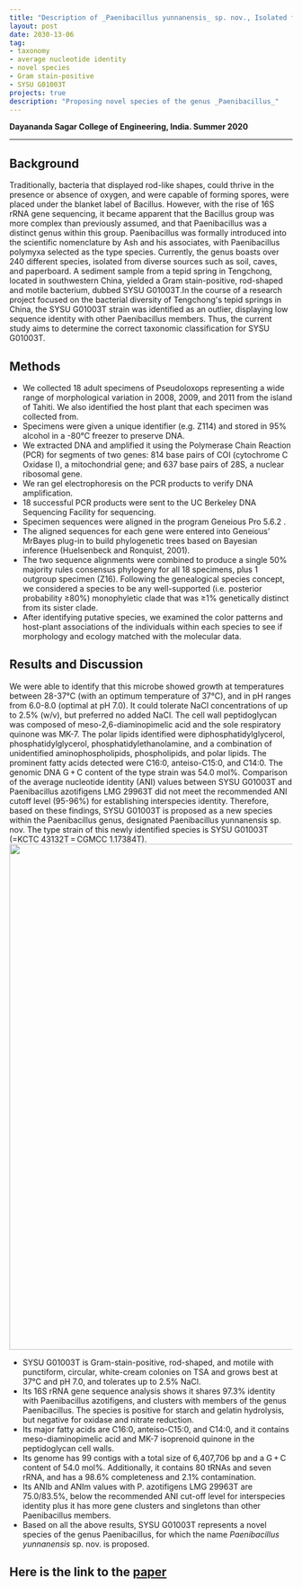 ```yaml
---
title: "Description of _Paenibacillus yunnanensis_ sp. nov., Isolated from a Tepid Spring"
layout: post
date: 2030-13-06
tag:
- taxonomy
- average nucleotide identity
- novel species
- Gram stain-positive
- SYSU G01003T
projects: true
description: "Proposing novel species of the genus _Paenibacillus_"
---
```


**Dayananda Sagar College of Engineering, India. Summer 2020**

---

## Background
Traditionally, bacteria that displayed rod-like shapes, could thrive in the presence or absence of oxygen, and were capable of forming spores, were placed under the blanket label of Bacillus. However, with the rise of 16S rRNA gene sequencing, it became apparent that the Bacillus group was more complex than previously assumed, and that Paenibacillus was a distinct genus within this group. Paenibacillus was formally introduced into the scientific nomenclature by Ash and his associates, with Paenibacillus polymyxa selected as the type species. Currently, the genus boasts over 240 different species, isolated from diverse sources such as soil, caves, and paperboard. A sediment sample from a tepid spring in Tengchong, located in southwestern China, yielded a Gram stain-positive, rod-shaped and motile bacterium, dubbed SYSU G01003T.In the course of a research project focused on the bacterial diversity of Tengchong's tepid springs in China, the SYSU G01003T strain was identified as an outlier, displaying low sequence identity with other Paenibacillus members. Thus, the current study aims to determine the correct taxonomic classification for SYSU G01003T.

## Methods
* We collected 18 adult specimens of Pseudoloxops representing a wide range of morphological variation in 2008, 2009, and 2011 from  the island of Tahiti. We also identified the host plant that each specimen was collected from.
* Specimens were given a unique identifier (e.g. Z114) and stored in 95% alcohol in a -80°C freezer to preserve DNA.
* We extracted DNA and amplified it using the Polymerase Chain Reaction (PCR) for segments of two genes: 814 base pairs of COI (cytochrome C Oxidase I), a mitochondrial gene; and 637 base pairs of 28S, a nuclear ribosomal gene.
* We ran gel electrophoresis on the PCR products to verify DNA amplification.
* 18 successful PCR products were sent to the UC Berkeley DNA Sequencing Facility for sequencing.
* Specimen sequences were aligned in the program Geneious Pro 5.6.2 .
* The aligned sequences for each gene were entered into Geneious’ MrBayes plug-in to build phylogenetic trees based on Bayesian inference (Huelsenbeck and Ronquist, 2001).
* The two sequence alignments were combined to produce a single 50% majority rules consensus phylogeny for all 18 specimens, plus 1 outgroup specimen (Z16). Following the genealogical species concept, we considered a species to be any well-supported (i.e. posterior probability ≥80%) monophyletic clade that was ≥1% genetically distinct from its sister clade.
* After identifying putative species, we examined the color patterns and host-plant associations of the individuals within each species to see if morphology and ecology matched with the molecular data.

## Results and Discussion

We were able to identify that this microbe showed growth at temperatures between 28-37°C (with an optimum temperature of 37°C), and in pH ranges from 6.0-8.0 (optimal at pH 7.0). It could tolerate NaCl concentrations of up to 2.5% (w/v), but preferred no added NaCl. The cell wall peptidoglycan was composed of meso-2,6-diaminopimelic acid and the sole respiratory quinone was MK-7. The polar lipids identified were diphosphatidylglycerol, phosphatidylglycerol, phosphatidylethanolamine, and a combination of unidentified aminophospholipids, phospholipids, and polar lipids. The prominent fatty acids detected were C16:0, anteiso-C15:0, and C14:0. The genomic DNA G + C content of the type strain was 54.0 mol%. Comparison of the average nucleotide identity (ANI) values between SYSU G01003T and Paenibacillus azotifigens LMG 29963T did not meet the recommended ANI cutoff level (95-96%) for establishing interspecies identity. Therefore, based on these findings, SYSU G01003T is proposed as a new species within the Paenibacillus genus, designated Paenibacillus yunnanensis sp. nov. The type strain of this newly identified species is SYSU G01003T (=KCTC 43132T = CGMCC 1.17384T).
<img src="{{site.url}}/assets/images/publication/phylo.png" style="border:none" width="900" />

* SYSU G01003T is Gram-stain-positive, rod-shaped, and motile with punctiform, circular, white-cream colonies on TSA and grows best at 37°C and pH 7.0, and tolerates up to 2.5% NaCl.
* Its 16S rRNA gene sequence analysis shows it shares 97.3% identity with Paenibacillus azotifigens, and clusters with members of the genus Paenibacillus. The species is positive for starch and gelatin hydrolysis, but negative for oxidase and nitrate reduction.
* Its major fatty acids are C16:0, anteiso-C15:0, and C14:0, and it contains meso-diaminopimelic acid and MK-7 isoprenoid quinone in the peptidoglycan cell walls.
* Its genome has 99 contigs with a total size of 6,407,706 bp and a G + C content of 54.0 mol%. Additionally, it contains 80 tRNAs and seven rRNA, and has a 98.6% completeness and 2.1% contamination.
* Its ANIb and ANIm values with P. azotifigens LMG 29963T are 75.0/83.5%, below the recommended ANI cut-off level for interspecies identity plus it has more gene clusters and singletons than other Paenibacillus members.
* Based on all the above results, SYSU G01003T represents a novel species of the genus Paenibacillus, for which the name _Paenibacillus yunnanensis_ sp. nov. is proposed.

## Here is the link to the [paper](https://link.springer.com/article/10.1007/s00284-020-02087-z) 

